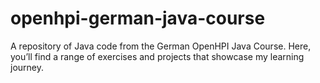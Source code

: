 # openhpi-german-java-course
A repository of Java code from the German OpenHPI Java Course. Here, you’ll find a range of exercises and projects that showcase my learning journey.
